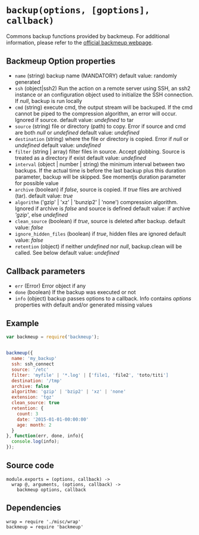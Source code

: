 # `backup(options, [goptions], callback)`

Commons backup functions provided by backmeup. For additional information, please refer to the [official backmeup webpage][backmeup].

## Backmeup Option properties

*   `name` (string)
    backup name (MANDATORY)
    default value: randomly generated
*   `ssh` (object|ssh2)
    Run the action on a remote server using SSH, an ssh2 instance or an
    configuration object used to initialize the SSH connection.
    If _null_, backup is run locally
*   `cmd` (string)
    execute cmd, the output stream will be backuped. If the cmd cannot be piped to
    the compression algorithm, an error will occur. Ignored if source.
    default value: _undefined_
    to tar
*   `source` (string)
    file or directory (path) to copy. Error if source and cmd are both _null_ or _undefined_
    default value: _undefined_
*   `destination` (string)
    where the file or directory is copied. Error if _null_ or _undefined_
    default value: _undefined_ 
*   `filter` (string | array)
    filter files in source. Accept globbing. Source is treated as a directory if exist
    default value: _undefined_
*   `interval` (object | number | string)
    the minimum interval between two backups. If the actual time is before 
    the last backup plus this duration parameter, backup will be skipped.
    See momentjs duration parameter for possible value
*   `archive` (boolean)
    if _false_, source is copied. If _true_ files are archived (tar).
    default value: _true_
*   `algorithm` ('gzip' | 'xz' | 'bunzip2' | 'none')
    compression algorithm. Ignored if archive is _false_ and source is defined
    default value: if archive _'gzip'_, else _undefined_
*   `clean_source` (boolean)
    if _true_, source is deleted after backup.
    default value: _false_
*   `ignore_hidden_files` (boolean)
    if _true_, hidden files are ignored
    default value: _false_
*   `retention` (object)
    if neither _undefined_ nor _null_, backup.clean will be called. See below
    default value: _undefined_

## Callback parameters

*   `err` (Error)
    Error object if any
*   `done`  (boolean)
    If the backup was executed or not
*   `info` (object)
    backup passes options to a callback. Info contains _options_ properties with default
    and/or generated missing values

## Example

```js
var backmeup = require('backmeup');


backmeup({
  name: 'my_backup'
  ssh: ssh_connect
  source: '/etc'     
  filter: 'myfile' | '*.log' | ['file1, 'file2', 'toto/titi'] 
  destination: '/tmp'
  archive: false
  algorithm: 'gzip' | 'bzip2' | 'xz' | 'none'
  extension: 'tgz'
  clean_source: true
  retention: {
    count: 3
    date: '2015-01-01-00:00:00'
    age: month: 2
  }
}, function(err, done, info){
  console.log(info);
});
```

## Source code

    module.exports = (options, callback) ->
      wrap @, arguments, (options, callback) ->
        backmeup options, callback

## Dependencies

    wrap = require './misc/wrap'
    backmeup = require 'backmeup'

[backmeup]: https://github.com/adaltas/node-backmeup

